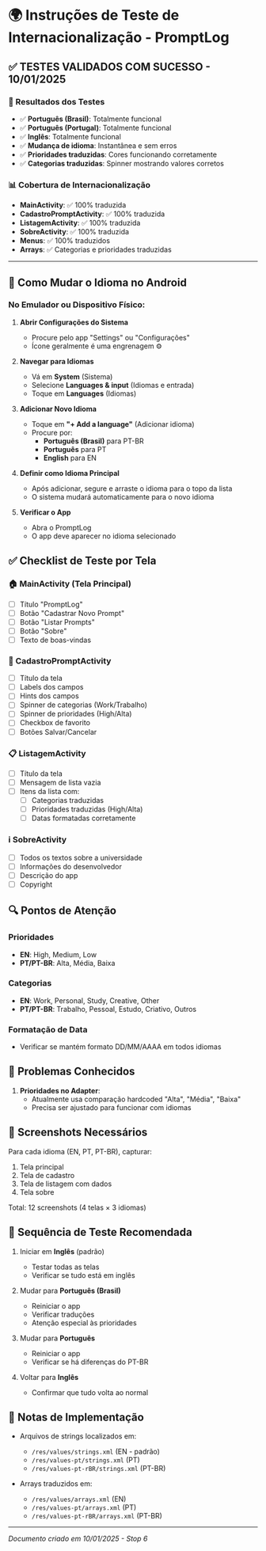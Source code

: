 # 🌍 Instruções de Teste de Internacionalização - PromptLog

## ✅ TESTES VALIDADOS COM SUCESSO - 10/01/2025

### 🎯 Resultados dos Testes
- ✅ **Português (Brasil)**: Totalmente funcional
- ✅ **Português (Portugal)**: Totalmente funcional  
- ✅ **Inglês**: Totalmente funcional
- ✅ **Mudança de idioma**: Instantânea e sem erros
- ✅ **Prioridades traduzidas**: Cores funcionando corretamente
- ✅ **Categorias traduzidas**: Spinner mostrando valores corretos

### 📊 Cobertura de Internacionalização
- **MainActivity**: ✅ 100% traduzida
- **CadastroPromptActivity**: ✅ 100% traduzida
- **ListagemActivity**: ✅ 100% traduzida
- **SobreActivity**: ✅ 100% traduzida
- **Menus**: ✅ 100% traduzidos
- **Arrays**: ✅ Categorias e prioridades traduzidas

---

## 📱 Como Mudar o Idioma no Android

### No Emulador ou Dispositivo Físico:

1. **Abrir Configurações do Sistema**
   - Procure pelo app "Settings" ou "Configurações"
   - Ícone geralmente é uma engrenagem ⚙️

2. **Navegar para Idiomas**
   - Vá em **System** (Sistema)
   - Selecione **Languages & input** (Idiomas e entrada)
   - Toque em **Languages** (Idiomas)

3. **Adicionar Novo Idioma**
   - Toque em **"+ Add a language"** (Adicionar idioma)
   - Procure por:
     - **Português (Brasil)** para PT-BR
     - **Português** para PT
     - **English** para EN

4. **Definir como Idioma Principal**
   - Após adicionar, segure e arraste o idioma para o topo da lista
   - O sistema mudará automaticamente para o novo idioma

5. **Verificar o App**
   - Abra o PromptLog
   - O app deve aparecer no idioma selecionado

## ✅ Checklist de Teste por Tela

### 🏠 MainActivity (Tela Principal)
- [ ] Título "PromptLog"
- [ ] Botão "Cadastrar Novo Prompt"
- [ ] Botão "Listar Prompts"
- [ ] Botão "Sobre"
- [ ] Texto de boas-vindas

### 📝 CadastroPromptActivity
- [ ] Título da tela
- [ ] Labels dos campos
- [ ] Hints dos campos
- [ ] Spinner de categorias (Work/Trabalho)
- [ ] Spinner de prioridades (High/Alta)
- [ ] Checkbox de favorito
- [ ] Botões Salvar/Cancelar

### 📋 ListagemActivity
- [ ] Título da tela
- [ ] Mensagem de lista vazia
- [ ] Itens da lista com:
  - [ ] Categorias traduzidas
  - [ ] Prioridades traduzidas (High/Alta)
  - [ ] Datas formatadas corretamente

### ℹ️ SobreActivity
- [ ] Todos os textos sobre a universidade
- [ ] Informações do desenvolvedor
- [ ] Descrição do app
- [ ] Copyright

## 🔍 Pontos de Atenção

### Prioridades
- **EN**: High, Medium, Low
- **PT/PT-BR**: Alta, Média, Baixa

### Categorias
- **EN**: Work, Personal, Study, Creative, Other
- **PT/PT-BR**: Trabalho, Pessoal, Estudo, Criativo, Outros

### Formatação de Data
- Verificar se mantém formato DD/MM/AAAA em todos idiomas

## 🐛 Problemas Conhecidos

1. **Prioridades no Adapter**: 
   - Atualmente usa comparação hardcoded "Alta", "Média", "Baixa"
   - Precisa ser ajustado para funcionar com idiomas

## 📸 Screenshots Necessários

Para cada idioma (EN, PT, PT-BR), capturar:
1. Tela principal
2. Tela de cadastro
3. Tela de listagem com dados
4. Tela sobre

Total: 12 screenshots (4 telas × 3 idiomas)

## 🔄 Sequência de Teste Recomendada

1. Iniciar em **Inglês** (padrão)
   - Testar todas as telas
   - Verificar se tudo está em inglês

2. Mudar para **Português (Brasil)**
   - Reiniciar o app
   - Verificar traduções
   - Atenção especial às prioridades

3. Mudar para **Português**
   - Reiniciar o app
   - Verificar se há diferenças do PT-BR

4. Voltar para **Inglês**
   - Confirmar que tudo volta ao normal

## 📝 Notas de Implementação

- Arquivos de strings localizados em:
  - `/res/values/strings.xml` (EN - padrão)
  - `/res/values-pt/strings.xml` (PT)
  - `/res/values-pt-rBR/strings.xml` (PT-BR)

- Arrays traduzidos em:
  - `/res/values/arrays.xml` (EN)
  - `/res/values-pt/arrays.xml` (PT)
  - `/res/values-pt-rBR/arrays.xml` (PT-BR)

---
*Documento criado em 10/01/2025 - Stop 6*
